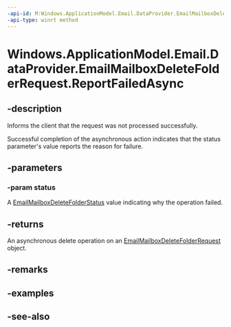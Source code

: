 ----api-id: M:Windows.ApplicationModel.Email.DataProvider.EmailMailboxDeleteFolderRequest.ReportFailedAsync(Windows.ApplicationModel.Email.EmailMailboxDeleteFolderStatus)
-api-type: winrt method
---<!-- Method syntaxpublic Windows.Foundation.IAsyncAction ReportFailedAsync(Windows.ApplicationModel.Email.EmailMailboxDeleteFolderStatus status)--># Windows.ApplicationModel.Email.DataProvider.EmailMailboxDeleteFolderRequest.ReportFailedAsync## -descriptionInforms the client that the request was not processed successfully.Successful completion of the asynchronous action indicates that the status parameter's value reports the reason for failure.## -parameters### -param statusA [EmailMailboxDeleteFolderStatus](../windows.applicationmodel.email/emailmailboxdeletefolderstatus.md) value indicating why the operation failed.## -returnsAn asynchronous delete operation on an [EmailMailboxDeleteFolderRequest](emailmailboxdeletefolderrequest.md) object.## -remarks## -examples## -see-also